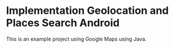 # Implementation Geolocation and Places Search Android

This is an example project using Google Maps using Java.
